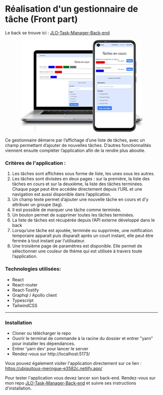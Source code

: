 # Réalisation d'un gestionnaire de tâche (Front part)
Le back se trouve ici : [JLO-Task-Manager-Back-end](https://github.com/CharonTom/JLO-Task-Manager-Back-end)

<p align="center">
<img src="https://github.com/CharonTom/my-website/blob/main/src/assets/img/task.png" alt="application sur pc et mobile" width="400"/>
</p>

Ce gestionnaire démarre par l’affichage d’une liste de tâches, avec un champ permettant d’ajouter de nouvelles tâches. D’autres fonctionnalités viennent ensuite compléter l’application afin de la rendre plus aboutie.

### Critères de l'application :

1. Les tâches sont affichées sous forme de liste, les unes sous les autres.
2. Les tâches sont divisées en deux pages : sur la première, la liste des tâches en cours et
   sur la deuxième, la liste des tâches terminées. Chaque page peut être accédée
   directement depuis l’URL et une navigation est aussi disponible dans l’application.
3. Un champ texte permet d’ajouter une nouvelle tâche en cours et d'y attribuer un groupe (tag).
4. Il est possible de marquer une tâche comme terminée.
5. Un bouton permet de supprimer toutes les tâches terminées.
6. La liste de tâches est récupérée depuis l’API externe développé dans le back
7. Lorsqu’une tâche est ajoutée, terminée ou supprimée, une notification temporaire
   apparaît puis disparaît après un court instant, elle peut être fermée à tout instant par l’utilisateur.
8. Une troisième page de paramètres est disponible. Elle permet de sélectionner une couleur de thème qui est utilisée à travers toute l’application.

### Technologies utilisées:

- React
- React-router
- React-Tostify
- Graphql / Apollo client
- Typescript
- TailwindCSS

---

### Installation

- Cloner ou télécharger le repo
- Ouvrir le terminal de commande à la racine du dossier et entrer "yarn" pour installer les dépendances.
- Entrer 'yarn dev' pour lancer le server
- Rendez-vous sur http://localhost:5173/

Vous pouvez également visiter l'application directement sur ce lien : https://ubiquitous-meringue-e3582c.netlify.app/

Pour tester l'application vous devez lancer son back-end.
Rendez-vous sur mon repo [JLO-Task-Manager-Back-end](https://github.com/CharonTom/JLO-Task-Manager-Back-end) et suivre ses instructions d'installation.
